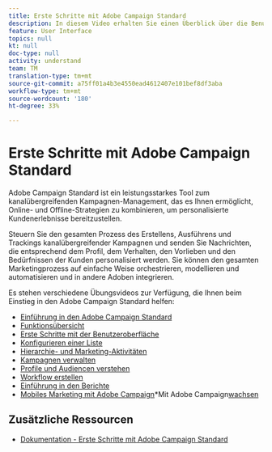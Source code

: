 ```yaml
---
title: Erste Schritte mit Adobe Campaign Standard
description: In diesem Video erhalten Sie einen Überblick über die Benutzeroberfläche des Adobe Campaign Standards und die wichtigsten Funktionen und Funktionen.
feature: User Interface
topics: null
kt: null
doc-type: null
activity: understand
team: TM
translation-type: tm+mt
source-git-commit: a75ff01a4b3e4550ead4612407e101bef8df3aba
workflow-type: tm+mt
source-wordcount: '180'
ht-degree: 33%

---
```



# Erste Schritte mit Adobe Campaign Standard

Adobe Campaign Standard ist ein leistungsstarkes Tool zum kanalübergreifenden Kampagnen-Management, das es Ihnen ermöglicht, Online- und Offline-Strategien zu kombinieren, um personalisierte Kundenerlebnisse bereitzustellen.

Steuern Sie den gesamten Prozess des Erstellens, Ausführens und Trackings kanalübergreifender Kampagnen und senden Sie Nachrichten, die entsprechend dem Profil, dem Verhalten, den Vorlieben und den Bedürfnissen der Kunden personalisiert werden. Sie können den gesamten Marketingprozess auf einfache Weise orchestrieren, modellieren und automatisieren und in andere Adoben integrieren.

Es stehen verschiedene Übungsvideos zur Verfügung, die Ihnen beim Einstieg in den Adobe Campaign Standard helfen:

* [Einführung in den Adobe Campaign Standard](/help/getting-started/adobe-campaign-standard-introduction.md)
* [Funktionsübersicht](/help/getting-started/functional-overview.md)
* [Erste Schritte mit der Benutzeroberfläche](/help/getting-started/getting-started-with-the-ui.md)
* [Konfigurieren einer Liste](/help/getting-started/configure-a-list.md)
* [Hierarchie- und Marketing-Aktivitäten](/help/getting-started/explore-hierarchy-and-marketing-activities.md)
* [Kampagnen verwalten](/help/getting-started/managing-campaigns.md)
* [Profile und Audiencen verstehen](/help/getting-started/understanding-profiles-and-audiences.md)
* [Workflow erstellen](/help/managing-processes-and-data/create-workflow.md)
* [Einführung in den Berichte](/help/getting-started/reporting-with-adobe-campaign-introduction.md)
* [Mobiles Marketing mit Adobe Campaign](/help/getting-started/mobile-marketing-with-adobe-campaign.md)*Mit Adobe Campaign[wachsen](/help/getting-started/growing-with-adobe-campaign.md)

## Zusätzliche Ressourcen

* [Dokumentation - Erste Schritte mit Adobe Campaign Standard](https://docs.adobe.com/content/help/en/campaign-standard/using/getting-started/about-campaign-standard.html)
